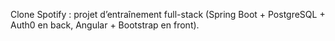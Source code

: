 Clone Spotify : projet d’entraînement full-stack (Spring Boot + PostgreSQL + Auth0 en back, Angular + Bootstrap en front).

